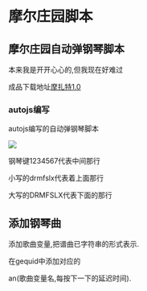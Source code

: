 # 摩尔庄园脚本

## 摩尔庄园自动弹钢琴脚本

本来我是开开心心的,但我现在好难过

成品下载地址[摩扎特1.0](https://wwa.lanzoui.com/i1zy7qab3af)

### autojs编写

autojs编写的自动弹钢琴脚本

![](https://cdn.jsdelivr.net/gh/xiaopengand/blogCdn@master/img/Screenshot_20210618-082558.jpg)

钢琴键1234567代表中间那行

小写的drmfslx代表着上面那行

大写的DRMFSLX代表下面的那行

## 添加钢琴曲

添加歌曲变量,把谱曲已字符串的形式表示.

在gequid中添加对应的

an(歌曲变量名,每按下一下的延迟时间).

